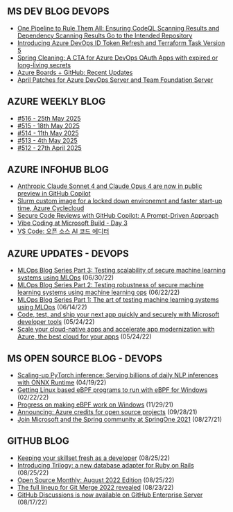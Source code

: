 ## MS DEV BLOG DEVOPS 

<!-- DEVBLOGDEVOPS:START -->
- [One Pipeline to Rule Them All: Ensuring CodeQL Scanning Results and Dependency Scanning Results Go to the Intended Repository](https://devblogs.microsoft.com/devops/one-pipeline-to-rule-them-all-codeql-dependency-scanning/)
- [Introducing Azure DevOps ID Token Refresh and Terraform Task Version 5](https://devblogs.microsoft.com/devops/introducing-azure-devops-id-token-refresh-and-terraform-task-version-5/)
- [Spring Cleaning: A CTA for Azure DevOps OAuth Apps with expired or long-living secrets](https://devblogs.microsoft.com/devops/spring-cleaning-cta-for-azure-devops-oauth-apps-with-expired-or-long-living-secrets/)
- [Azure Boards + GitHub: Recent Updates](https://devblogs.microsoft.com/devops/azure-boards-github-recent-updates/)
- [April Patches for Azure DevOps Server and Team Foundation Server](https://devblogs.microsoft.com/devops/april-patches-for-azure-devops-server-and-team-foundation-server-3/)
<!-- DEVBLOGDEVOPS:END -->


## AZURE WEEKLY BLOG

<!-- AZUREWEEKLY:START -->
- [#516 - 25th May 2025](https://azureweekly.info/issue-516.html)
- [#515 - 18th May 2025](https://azureweekly.info/issue-515.html)
- [#514 - 11th May 2025](https://azureweekly.info/issue-514.html)
- [#513 - 4th May 2025](https://azureweekly.info/issue-513.html)
- [#512 - 27th April 2025](https://azureweekly.info/issue-512.html)
<!-- AZUREWEEKLY:END -->

## AZURE INFOHUB BLOG 

<!-- AZUREINFOHUB:START -->
- [Anthropic Claude Sonnet 4 and Claude Opus 4 are now in public preview in GitHub Copilot](https://github.blog/changelog/2025-05-22-anthropic-claude-sonnet-4-and-claude-opus-4-are-now-in-public-preview-in-github-copilot)
- [Slurm custom image for a locked down environemnt and faster start-up time, Azure Cyclecloud](https://techcommunity.microsoft.com/t5/azure-high-performance-computing/slurm-custom-image-for-a-locked-down-environemnt-and-faster/ba-p/4401547)
- [Secure Code Reviews with GitHub Copilot: A Prompt-Driven Approach](https://techcommunity.microsoft.com/t5/microsoft-developer-community/secure-code-reviews-with-github-copilot-a-prompt-driven-approach/ba-p/4413227)
- [Vibe Coding at Microsoft Build - Day 3](https://www.youtube.com/watch?v=67LKcINZTLk)
- [VS Code: 오픈 소스 AI 코드 에디터](https://techcommunity.microsoft.com/t5/microsoft-developer-community/vs-code-%EC%98%A4%ED%94%88-%EC%86%8C%EC%8A%A4-ai-%EC%BD%94%EB%93%9C-%EC%97%90%EB%94%94%ED%84%B0/ba-p/4415958)
<!-- AZUREINFOHUB:END -->


## AZURE UPDATES - DEVOPS 

<!-- AZUREUPDATES:START -->

 - [MLOps Blog Series Part 3: Testing scalability of secure machine learning systems using MLOps](https://azure.microsoft.com/blog/mlops-blog-series-part-3-testing-scalability-of-secure-machine-learning-systems-using-mlops/) (06/30/22)
 - [MLOps Blog Series Part 2: Testing robustness of secure machine learning systems using machine learning ops](https://azure.microsoft.com/blog/mlops-blog-series-part-2-testing-robustness-of-secure-machine-learning-systems-using-machine-learning-ops/) (06/22/22)
 - [MLOps Blog Series Part 1: The art of testing machine learning systems using MLOps](https://azure.microsoft.com/blog/mlops-blog-series-part-1-the-art-of-testing-machine-learning-systems-using-mlops/) (06/14/22)
 - [Code, test, and ship your next app quickly and securely with Microsoft developer tools](https://azure.microsoft.com/blog/code-test-and-ship-your-next-app-quickly-and-securely-with-microsoft-developer-tools/) (05/24/22)
 - [Scale your cloud-native apps and accelerate app modernization with Azure, the best cloud for your apps](https://azure.microsoft.com/blog/scale-your-cloudnative-apps-and-accelerate-app-modernization-with-azure-the-best-cloud-for-your-apps/) (05/24/22)
<!-- AZUREUPDATES:END -->


## MS OPEN SOURCE BLOG - DEVOPS 

<!-- MSOPENSOURCEBLOG:START -->

 - [Scaling-up PyTorch inference: Serving billions of daily NLP inferences with ONNX Runtime](https://cloudblogs.microsoft.com/opensource/2022/04/19/scaling-up-pytorch-inference-serving-billions-of-daily-nlp-inferences-with-onnx-runtime/) (04/19/22)
 - [Getting Linux based eBPF programs to run with eBPF for Windows](https://cloudblogs.microsoft.com/opensource/2022/02/22/getting-linux-based-ebpf-programs-to-run-with-ebpf-for-windows/) (02/22/22)
 - [Progress on making eBPF work on Windows](https://cloudblogs.microsoft.com/opensource/2021/11/29/progress-on-making-ebpf-work-on-windows/) (11/29/21)
 - [Announcing: Azure credits for open source projects](https://cloudblogs.microsoft.com/opensource/2021/09/28/announcing-azure-credits-for-open-source-projects/) (09/28/21)
 - [Join Microsoft and the Spring community at SpringOne 2021](https://cloudblogs.microsoft.com/opensource/2021/08/27/join-microsoft-and-the-spring-community-at-springone-2021/) (08/27/21)
<!-- MSOPENSOURCEBLOG:END -->


## GITHUB BLOG


<!-- GITHUB:START -->

 - [Keeping your skillset fresh as a developer](https://github.blog/2022-08-25-keeping-your-skillset-fresh-as-a-developer/) (08/25/22)
 - [Introducing Trilogy: a new database adapter for Ruby on Rails](https://github.blog/2022-08-25-introducing-trilogy-a-new-database-adapter-for-ruby-on-rails/) (08/25/22)
 - [Open Source Monthly: August 2022 Edition](https://github.blog/2022-08-25-open-source-monthly-august-2022-edition/) (08/25/22)
 - [The full lineup for Git Merge 2022 revealed](https://github.blog/2022-08-23-the-full-lineup-for-git-merge-2022-revealed/) (08/23/22)
 - [GitHub Discussions is now available on GitHub Enterprise Server](https://github.blog/2022-08-17-github-discussions-is-now-available-on-github-enterprise-server/) (08/17/22)
<!-- GITHUB:END -->
